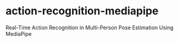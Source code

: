 # action-recognition-mediapipe
Real-Time Action Recognition in Multi-Person Pose Estimation Using MediaPipe
